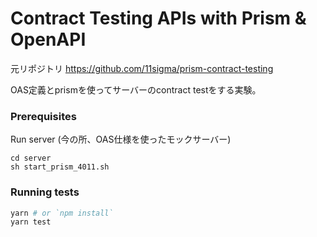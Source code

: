 # Contract Testing APIs with Prism & OpenAPI

元リポジトリ
https://github.com/11sigma/prism-contract-testing

OAS定義とprismを使ってサーバーのcontract testをする実験。


### Prerequisites

Run server (今の所、OAS仕様を使ったモックサーバー)

```
cd server
sh start_prism_4011.sh
```

### Running tests

```bash
yarn # or `npm install`
yarn test
```
